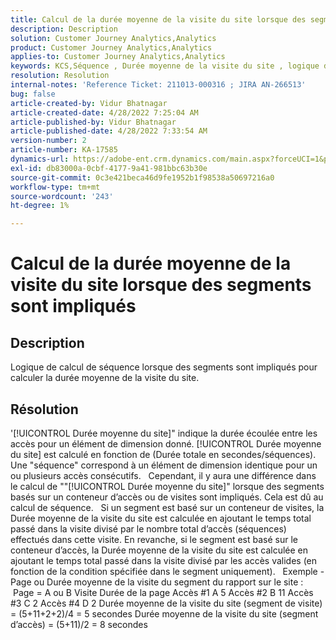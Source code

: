 ```yaml
---
title: Calcul de la durée moyenne de la visite du site lorsque des segments sont impliqués
description: Description
solution: Customer Journey Analytics,Analytics
product: Customer Journey Analytics,Analytics
applies-to: Customer Journey Analytics,Analytics
keywords: KCS,Séquence , Durée moyenne de la visite du site , logique de séquence
resolution: Resolution
internal-notes: 'Reference Ticket: 211013-000316 ; JIRA AN-266513'
bug: false
article-created-by: Vidur Bhatnagar
article-created-date: 4/28/2022 7:25:04 AM
article-published-by: Vidur Bhatnagar
article-published-date: 4/28/2022 7:33:54 AM
version-number: 2
article-number: KA-17585
dynamics-url: https://adobe-ent.crm.dynamics.com/main.aspx?forceUCI=1&pagetype=entityrecord&etn=knowledgearticle&id=5e824c51-c4c6-ec11-a7b6-0022480a1d64
exl-id: db83000a-0cbf-4177-9a41-981bbc63b30e
source-git-commit: 0c3e421beca46d9fe1952b1f98538a50697216a0
workflow-type: tm+mt
source-wordcount: '243'
ht-degree: 1%

---
```


# Calcul de la durée moyenne de la visite du site lorsque des segments sont impliqués

## Description

Logique de calcul de séquence lorsque des segments sont impliqués pour calculer la durée moyenne de la visite du site. 

## Résolution


&#39;[!UICONTROL Durée moyenne du site]&quot; indique la durée écoulée entre les accès pour un élément de dimension donné. [!UICONTROL Durée moyenne du site] est calculé en fonction de (Durée totale en secondes/séquences). Une &quot;séquence&quot; correspond à un élément de dimension identique pour un ou plusieurs accès consécutifs.
 
Cependant, il y aura une différence dans le calcul de &quot;&quot;[!UICONTROL Durée moyenne du site]&quot; lorsque des segments basés sur un conteneur d’accès ou de visites sont impliqués. Cela est dû au calcul de séquence.
 
Si un segment est basé sur un conteneur de visites, la Durée moyenne de la visite du site est calculée en ajoutant le temps total passé dans la visite divisé par le nombre total d’accès (séquences) effectués dans cette visite.
En revanche, si le segment est basé sur le conteneur d’accès, la Durée moyenne de la visite du site est calculée en ajoutant le temps total passé dans la visite divisé par les accès valides (en fonction de la condition spécifiée dans le segment uniquement).
 
Exemple - Page ou Durée moyenne de la visite du segment du rapport sur le site :  Page = A ou B Visite Durée de la page Accès #1 A 5 Accès #2 B 11 Accès #3 C 2 Accès #4 D 2 Durée moyenne de la visite du site (segment de visite) = (5+11+2+2)/4 = 5 secondes Durée moyenne de la visite du site (segment d’accès) = (5+11)/2 = 8 secondes
